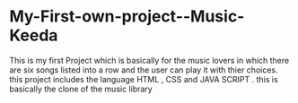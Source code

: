 # My-First-own-project--Music-Keeda
This is my first Project which is basically for the music lovers in which there are six songs listed into a row and the user can play it with thier choices. this project includes the language HTML , CSS and JAVA SCRIPT . this is basically the clone of the music library 
